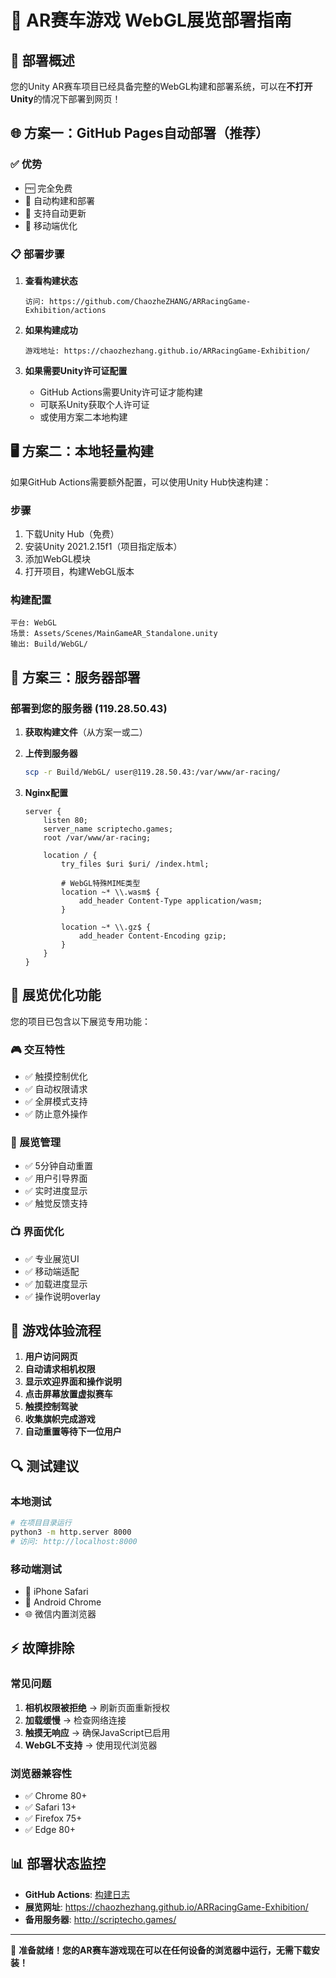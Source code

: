 # 🚀 AR赛车游戏 WebGL展览部署指南

## 🎯 部署概述

您的Unity AR赛车项目已经具备完整的WebGL构建和部署系统，可以在**不打开Unity**的情况下部署到网页！

## 🌐 方案一：GitHub Pages自动部署（推荐）

### ✅ 优势
- 🆓 完全免费
- 🤖 自动构建和部署
- 🔄 支持自动更新
- 📱 移动端优化

### 📋 部署步骤

1. **查看构建状态**
   ```
   访问: https://github.com/ChaozheZHANG/ARRacingGame-Exhibition/actions
   ```

2. **如果构建成功**
   ```
   游戏地址: https://chaozhezhang.github.io/ARRacingGame-Exhibition/
   ```

3. **如果需要Unity许可证配置**
   - GitHub Actions需要Unity许可证才能构建
   - 可联系Unity获取个人许可证
   - 或使用方案二本地构建

## 🖥️ 方案二：本地轻量构建

如果GitHub Actions需要额外配置，可以使用Unity Hub快速构建：

### 步骤
1. 下载Unity Hub（免费）
2. 安装Unity 2021.2.15f1（项目指定版本）
3. 添加WebGL模块
4. 打开项目，构建WebGL版本

### 构建配置
```
平台: WebGL
场景: Assets/Scenes/MainGameAR_Standalone.unity
输出: Build/WebGL/
```

## 🌟 方案三：服务器部署

### 部署到您的服务器 (119.28.50.43)

1. **获取构建文件**（从方案一或二）

2. **上传到服务器**
   ```bash
   scp -r Build/WebGL/ user@119.28.50.43:/var/www/ar-racing/
   ```

3. **Nginx配置**
   ```nginx
   server {
       listen 80;
       server_name scriptecho.games;
       root /var/www/ar-racing;
       
       location / {
           try_files $uri $uri/ /index.html;
           
           # WebGL特殊MIME类型
           location ~* \\.wasm$ {
               add_header Content-Type application/wasm;
           }
           
           location ~* \\.gz$ {
               add_header Content-Encoding gzip;
           }
       }
   }
   ```

## 📱 展览优化功能

您的项目已包含以下展览专用功能：

### 🎮 交互特性
- ✅ 触摸控制优化
- ✅ 自动权限请求
- ✅ 全屏模式支持
- ✅ 防止意外操作

### 🔄 展览管理
- ✅ 5分钟自动重置
- ✅ 用户引导界面
- ✅ 实时进度显示
- ✅ 触觉反馈支持

### 📺 界面优化
- ✅ 专业展览UI
- ✅ 移动端适配
- ✅ 加载进度显示
- ✅ 操作说明overlay

## 🎯 游戏体验流程

1. **用户访问网页**
2. **自动请求相机权限**
3. **显示欢迎界面和操作说明**
4. **点击屏幕放置虚拟赛车**
5. **触摸控制驾驶**
6. **收集旗帜完成游戏**
7. **自动重置等待下一位用户**

## 🔍 测试建议

### 本地测试
```bash
# 在项目目录运行
python3 -m http.server 8000
# 访问: http://localhost:8000
```

### 移动端测试
- 📱 iPhone Safari
- 🤖 Android Chrome
- 🌐 微信内置浏览器

## ⚡ 故障排除

### 常见问题
1. **相机权限被拒绝** → 刷新页面重新授权
2. **加载缓慢** → 检查网络连接
3. **触摸无响应** → 确保JavaScript已启用
4. **WebGL不支持** → 使用现代浏览器

### 浏览器兼容性
- ✅ Chrome 80+
- ✅ Safari 13+
- ✅ Firefox 75+
- ✅ Edge 80+

## 📊 部署状态监控

- **GitHub Actions**: [构建日志](https://github.com/ChaozheZHANG/ARRacingGame-Exhibition/actions)
- **展览网址**: https://chaozhezhang.github.io/ARRacingGame-Exhibition/
- **备用服务器**: http://scriptecho.games/

---

🎪 **准备就绪！您的AR赛车游戏现在可以在任何设备的浏览器中运行，无需下载安装！** 
